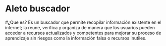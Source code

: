 # Aleto buscador 
#¿Que es?
Es un buscador que permite recopilar información existente en el internet; la reune, verifica y organiza de manera que los usuarios pueden acceder a recursos actualizados y competentes para mejorar su proceso de aprendizaje sin riesgos como la información falsa o recursos inutiles.
